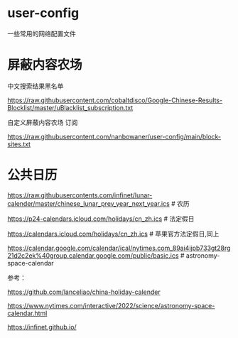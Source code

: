 # user-config
一些常用的网络配置文件


# 屏蔽内容农场
中文搜索结果黑名单   

https://raw.githubusercontent.com/cobaltdisco/Google-Chinese-Results-Blocklist/master/uBlacklist_subscription.txt  

自定义屏蔽内容农场 订阅   

https://raw.githubusercontent.com/nanbowaner/user-config/main/block-sites.txt  

# 公共日历 

https://raw.githubusercontents.com/infinet/lunar-calender/master/chinese_lunar_prev_year_next_year.ics    # 农历

https://p24-calendars.icloud.com/holidays/cn_zh.ics    # 法定假日 

https://calendars.icloud.com/holidays/cn_zh.ics    # 苹果官方法定假日,同上  

https://calendar.google.com/calendar/ical/nytimes.com_89ai4ijpb733gt28rg21d2c2ek%40group.calendar.google.com/public/basic.ics  # astronomy-space-calendar

参考：  

https://github.com/lanceliao/china-holiday-calender  

https://www.nytimes.com/interactive/2022/science/astronomy-space-calendar.html 

https://infinet.github.io/

